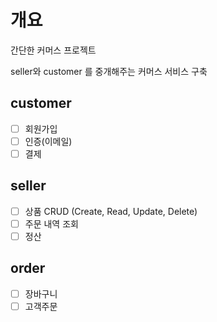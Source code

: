 # 개요
간단한 커머스 프로젝트

seller와 customer 를 중개해주는 커머스 서비스 구축

## customer
- [ ] 회원가입
- [ ] 인증(이메일)
- [ ] 결제 

## seller
- [ ] 상품 CRUD (Create, Read, Update, Delete)
- [ ] 주문 내역 조회
- [ ] 정산

## order
- [ ] 장바구니
- [ ] 고객주문
